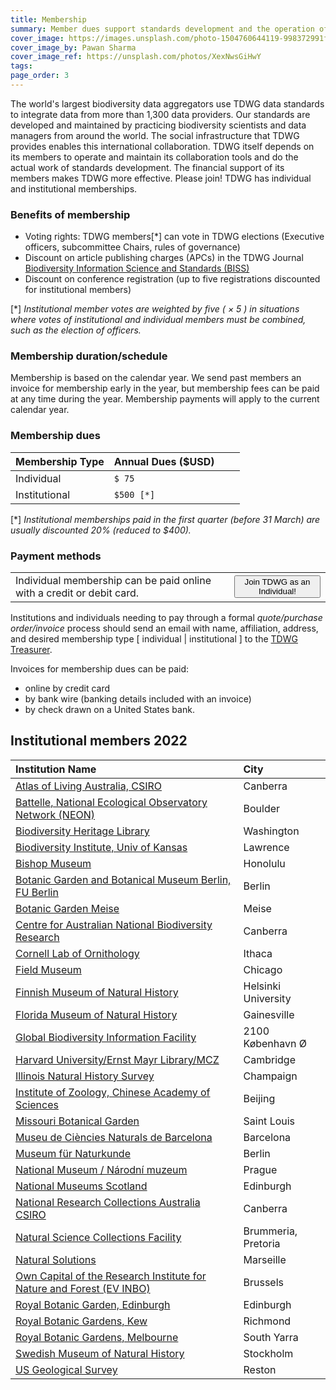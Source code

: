 ```yaml
---
title: Membership
summary: Member dues support standards development and the operation of our collaboration platforms.
cover_image: https://images.unsplash.com/photo-1504760644119-998372991f7c
cover_image_by: Pawan Sharma
cover_image_ref: https://unsplash.com/photos/XexNwsGiHwY
tags: 
page_order: 3
---
```


The world's largest biodiversity data aggregators use TDWG data standards to integrate data from more than 1,300 data providers. Our standards are developed and maintained by practicing biodiversity scientists and data managers from around the world. The social infrastructure that TDWG provides enables this international collaboration. TDWG itself depends on its members to operate and maintain its collaboration tools and do the actual work of standards development. The financial support of its members makes TDWG more effective. Please join! TDWG has individual and institutional memberships. 

### Benefits of membership

* Voting rights:  TDWG members\[\*\] can vote in TDWG elections (Executive officers, subcommittee Chairs, rules of governance)
* Discount on article publishing charges (APCs) in the TDWG Journal [Biodiversity Information Science and Standards (BISS)](../../journal/)
* Discount on conference registration (up to five registrations discounted for institutional members)

\[\*\] _Institutional member votes are weighted by five ( &times; 5 ) in situations where votes of institutional and individual members must be combined, such as the election of officers._

### Membership duration/schedule

Membership is based on the calendar year.  We send past members an invoice for membership early in the year, but membership fees can be paid at any time during the year. Membership payments will apply to the current calendar year.

### Membership dues 

| Membership Type | Annual Dues ($USD) |   |   |
| :--- | :--- | :--- | --- |
| Individual | `$ 75  `|   |   |
| Institutional  | `$500 [*]` |   |   |

 \[\*\] _Institutional memberships paid in the first quarter (before 31 March) are usually discounted 20% (reduced to $400)._ 

### Payment methods

<table>
 <tr>
  <td>Individual membership can be paid online with a credit or debit card. </td>
  <td><button onclick="window.location.href='https://zohosecurepay.com/checkout/wc9vqum-8am1lyxy1fswt/Individual-TDWG-Membership'" class="btn btn-secondary">Join TDWG as an Individual!</button></td>
  </tr>
 </table>

Institutions and individuals needing to pay through a formal _quote/purchase order/invoice_ process should send an email with name, affiliation, address, and desired membership type \[ individual | institutional \] to the [TDWG Treasurer](mailto:treasurer@tdwg.org?subject=Membership%20request). 

Invoices for membership dues can be paid:

* online by credit card  
* by bank wire (banking details included with an invoice)
* by check drawn on a United States bank. 


## Institutional members 2022

| Institution Name | City |
| :--- | :--- |
| [Atlas of Living Australia, CSIRO](https://www.ala.org.au/) |  Canberra |  
| [Battelle, National Ecological Observatory Network (NEON)](https://www.neonscience.org/) |  Boulder |  
| [Biodiversity Heritage Library](https://www.biodiversitylibrary.org/) |  Washington |  
| [Biodiversity Institute, Univ of Kansas](https://biodiversity.ku.edu/) |  Lawrence |  
| [Bishop Museum](https://www.bishopmuseum.org/) |  Honolulu |  
| [Botanic Garden and Botanical Museum Berlin, FU Berlin](https://www.bgbm.org/) |  Berlin |  
| [Botanic Garden Meise](https://www.plantentuinmeise.be/en/home/) |  Meise |  
| [Centre for Australian National Biodiversity Research](https://www.cpbr.gov.au/cpbr/) |  Canberra |  
| [Cornell Lab of Ornithology](https://www.birds.cornell.edu/home/) |  Ithaca |  
| [Field Museum](https://www.fieldmuseum.org/) |  Chicago |  
| [Finnish Museum of Natural History](https://www.luomus.fi/en) |  Helsinki University |  
| [Florida Museum of Natural History](https://www.floridamuseum.ufl.edu/) |  Gainesville |  
| [Global Biodiversity Information Facility](https://www.gbif.org) |  2100 København Ø |  
| [Harvard University/Ernst Mayr Library/MCZ](https://library.mcz.harvard.edu/) |  Cambridge |  
| [Illinois Natural History Survey](https://www.inhs.illinois.edu/) |  Champaign |  
| [Institute of Zoology, Chinese Academy of Sciences](http://english.ioz.cas.cn/) |  Beijing |  
| [Missouri Botanical Garden](https://www.missouribotanicalgarden.org/) |  Saint Louis |  
| [Museu de Ciències Naturals de Barcelona](https://museuciencies.cat/en/) |  Barcelona |  
| [Museum für Naturkunde](https://www.museumfuernaturkunde.berlin/en) |  Berlin |  
| [National Museum / Národní muzeum](https://www.nm.cz/en) |  Prague |  
| [National Museums Scotland](https://www.nms.ac.uk/) |  Edinburgh |  
| [National Research Collections Australia CSIRO](https://www.csiro.au/en/Showcase/NRCA) |  Canberra |  
| [Natural Science Collections Facility](https://www.sanbi.org/) |  Brummeria, Pretoria |  
| [Natural Solutions](https://www.natural-solutions.eu/) |  Marseille |  
| [Own Capital of the Research Institute for Nature and Forest (EV INBO)](https://www.inbo.be/en) |  Brussels |  
| [Royal Botanic Garden, Edinburgh](https://www.rbge.org.uk/) |  Edinburgh |  
| [Royal Botanic Gardens, Kew](https://www.kew.org/) |  Richmond |  
| [Royal Botanic Gardens, Melbourne](https://www.rbg.vic.gov.au/) |  South Yarra |  
| [Swedish Museum of Natural History](https://www.nrm.se/en/forskningochsamlingar/samlingar.179.html) |  Stockholm |  
| [US Geological Survey](https://www.usgs.gov/) |  Reston |  

